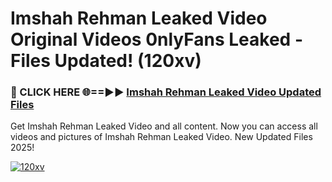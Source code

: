 # Imshah Rehman Leaked Video Original Videos 0nlyFans Leaked - Files Updated! (120xv)

<h3>🔴 CLICK HERE 🌐==►► <a href="https://tinyurl.com/x26r9saj" rel="nofollow">Imshah Rehman Leaked Video Updated Files</a></h3>

Get Imshah Rehman Leaked Video and all content. Now you can access all videos and pictures of Imshah Rehman Leaked Video. New Updated Files 2025!

[![120xv](https://i.imgur.com/LkgZPqh.gif)](https://tinyurl.com/x26r9saj)
